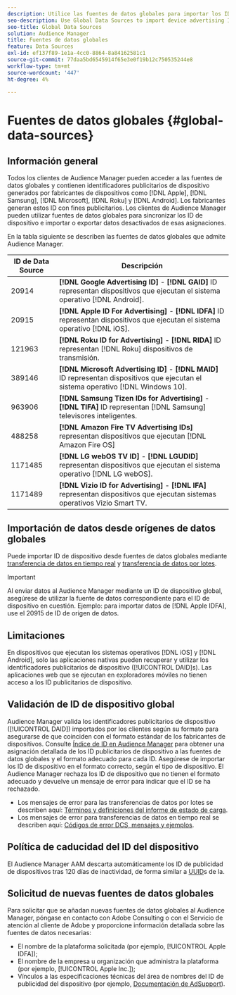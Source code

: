 ```yaml
---
description: Utilice las fuentes de datos globales para importar los ID publicitarios de dispositivo.
seo-description: Use Global Data Sources to import device advertising IDs.
seo-title: Global Data Sources
solution: Audience Manager
title: Fuentes de datos globales
feature: Data Sources
exl-id: ef137f89-1e1a-4cc0-8864-8a84162581c1
source-git-commit: 77daa5bd6545914f65e3e0f19b12c750535244e8
workflow-type: tm+mt
source-wordcount: '447'
ht-degree: 4%

---
```


# Fuentes de datos globales {#global-data-sources}

## Información general

Todos los clientes de Audience Manager pueden acceder a las fuentes de datos globales y contienen identificadores publicitarios de dispositivo generados por fabricantes de dispositivos como [!DNL Apple], [!DNL Samsung], [!DNL Microsoft], [!DNL Roku] y [!DNL Android]. Los fabricantes generan estos ID con fines publicitarios. Los clientes de Audience Manager pueden utilizar fuentes de datos globales para sincronizar los ID de dispositivo e importar o exportar datos desactivados de esas asignaciones.

En la tabla siguiente se describen las fuentes de datos globales que admite Audience Manager.

| ID de Data Source | Descripción |
|---|---|
| 20914 | **[!DNL Google Advertising ID]** - **[!DNL GAID]** ID representan dispositivos que ejecutan el sistema operativo [!DNL Android]. |
| 20915 | **[!DNL Apple ID For Advertising]** - **[!DNL IDFA]** ID representan dispositivos que ejecutan el sistema operativo [!DNL iOS]. |
| 121963 | **[!DNL Roku ID for Advertising]** - **[!DNL RIDA]** ID representan [!DNL Roku] dispositivos de transmisión. |
| 389146 | **[!DNL Microsoft Advertising ID]** - **[!DNL MAID]** ID representan dispositivos que ejecutan el sistema operativo [!DNL Windows 10]. |
| 963906 | **[!DNL Samsung Tizen IDs for Advertising]** - **[!DNL TIFA]** ID representan [!DNL Samsung] televisores inteligentes. |
| 488258 | **[!DNL Amazon Fire TV Advertising IDs]** representan dispositivos que ejecutan [!DNL Amazon Fire OS] |
| 1171485 | **[!DNL LG webOS TV ID]** - **[!DNL LGUDID]** representan dispositivos que ejecutan el sistema operativo [!DNL LG webOS]. |
| 1171489 | **[!DNL Vizio ID for Advertising]** - **[!DNL IFA]** representan dispositivos que ejecutan sistemas operativos Vizio Smart TV. |

## Importación de datos desde orígenes de datos globales

Puede importar ID de dispositivo desde fuentes de datos globales mediante [transferencia de datos en tiempo real](../integration/sending-audience-data/real-time-data-integration/real-time-data-transfer.md) y [transferencia de datos por lotes](../integration/sending-audience-data/batch-data-transfer-explained/batch-data-transfer-explained.md).

>[!IMPORTANT]
>
>Al enviar datos al Audience Manager mediante un ID de dispositivo global, asegúrese de utilizar la fuente de datos correspondiente para el ID de dispositivo en cuestión. Ejemplo: para importar datos de [!DNL Apple IDFA], use el 20915 de ID de origen de datos.

## Limitaciones

En dispositivos que ejecutan los sistemas operativos [!DNL iOS] y [!DNL Android], solo las aplicaciones nativas pueden recuperar y utilizar los identificadores publicitarios de dispositivo ([!UICONTROL DAID]s). Las aplicaciones web que se ejecutan en exploradores móviles no tienen acceso a los ID publicitarios de dispositivo.

## Validación de ID de dispositivo global

Audience Manager valida los identificadores publicitarios de dispositivo ([!UICONTROL DAID]) importados por los clientes según su formato para asegurarse de que coinciden con el formato estándar de los fabricantes de dispositivos. Consulte [Índice de ID en Audience Manager](../reference/ids-in-aam.md) para obtener una asignación detallada de los ID publicitarios de dispositivo a las fuentes de datos globales y el formato adecuado para cada ID. Asegúrese de importar los ID de dispositivo en el formato correcto, según el tipo de dispositivo. El Audience Manager rechaza los ID de dispositivo que no tienen el formato adecuado y devuelve un mensaje de error para indicar que el ID se ha rechazado.

* Los mensajes de error para las transferencias de datos por lotes se describen aquí: [Términos y definiciones del informe de estado de carga](../reporting/onboarding-status-report.md#report-terms-conditions).
* Los mensajes de error para transferencias de datos en tiempo real se describen aquí: [Códigos de error DCS, mensajes y ejemplos](../api/dcs-intro/dcs-api-reference/dcs-error-codes.md).

## Política de caducidad del ID del dispositivo

El Audience Manager AAM descarta automáticamente los ID de publicidad de dispositivos tras 120 días de inactividad, de forma similar a [UUID](../faq/faq-privacy.md)s de la.

## Solicitud de nuevas fuentes de datos globales

Para solicitar que se añadan nuevas fuentes de datos globales al Audience Manager, póngase en contacto con Adobe Consulting o con el Servicio de atención al cliente de Adobe y proporcione información detallada sobre las fuentes de datos necesarias:

* El nombre de la plataforma solicitada (por ejemplo, [!UICONTROL Apple IDFA]);
* El nombre de la empresa u organización que administra la plataforma (por ejemplo, [!UICONTROL Apple Inc.]);
* Vínculos a las especificaciones técnicas del área de nombres del ID de publicidad del dispositivo (por ejemplo, [Documentación de AdSupport](https://developer.apple.com/documentation/adsupport)).
